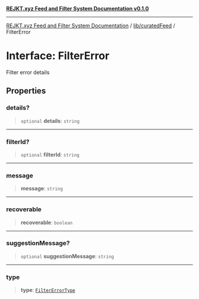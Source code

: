 [**REJKT.xyz Feed and Filter System Documentation v0.1.0**](../../../README.md)

***

[REJKT.xyz Feed and Filter System Documentation](../../../modules.md) / [lib/curatedFeed](../README.md) / FilterError

# Interface: FilterError

Filter error details

## Properties

### details?

> `optional` **details**: `string`

***

### filterId?

> `optional` **filterId**: `string`

***

### message

> **message**: `string`

***

### recoverable

> **recoverable**: `boolean`

***

### suggestionMessage?

> `optional` **suggestionMessage**: `string`

***

### type

> **type**: [`FilterErrorType`](../enumerations/FilterErrorType.md)
